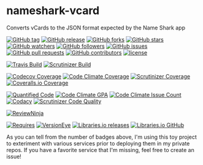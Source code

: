 # nameshark-vcard
Converts vCards to the JSON format expected by the Name Shark app

[![GitHub tag](https://img.shields.io/github/tag/proinsias/nameshark-vcard.svg)]()
[![GitHub release](https://img.shields.io/github/release/proinsias/nameshark-vcard.svg)]()
[![GitHub forks](https://img.shields.io/github/forks/proinsias/nameshark-vcard.svg?style=social&label=Fork)]()
[![GitHub stars](https://img.shields.io/github/stars/proinsias/nameshark-vcard.svg?style=social&label=Star)]()
[![GitHub watchers](https://img.shields.io/github/watchers/proinsias/nameshark-vcard.svg?style=social&label=Watch)]()
[![GitHub followers](https://img.shields.io/github/followers/prionsias.svg?style=social&label=Follow)]()
[![GitHub issues](https://img.shields.io/github/issues/proinsias/nameshark-vcard.svg)]()
[![GitHub pull requests](https://img.shields.io/github/issues-pr/proinsias/nameshark-vcard.svg)]()
[![GitHub contributors](https://img.shields.io/github/contributors/proinsias/nameshark-vcard.svg)]()
[![license](https://img.shields.io/github/license/proinsias/nameshark-vcard.svg)]()

[![Travis Build](https://travis-ci.org/proinsias/nameshark-vcard.svg?branch=master)](https://travis-ci.org/proinsias/nameshark-vcard)
[![Scrutinizer Build](https://scrutinizer-ci.com/g/proinsias/nameshark-vcard/badges/build.png?b=master)](https://scrutinizer-ci.com/g/proinsias/nameshark-vcard/build-status/master)

[![Codecov Coverage](https://codecov.io/gh/proinsias/nameshark-vcard/branch/master/graph/badge.svg)](https://codecov.io/gh/proinsias/nameshark-vcard)
[![Code Climate Coverage](https://codeclimate.com/github/proinsias/nameshark-vcard/badges/coverage.svg)](https://codeclimate.com/github/proinsias/nameshark-vcard/coverage)
[![Scrutinizer Coverage](https://scrutinizer-ci.com/g/proinsias/nameshark-vcard/badges/coverage.png?b=master)](https://scrutinizer-ci.com/g/proinsias/nameshark-vcard/?branch=master)
[![Coveralls.io Coverage](https://coveralls.io/repos/github/proinsias/nameshark-vcard/badge.svg?branch=master)](https://coveralls.io/github/proinsias/nameshark-vcard?branch=master)

[![Quantified Code](https://www.quantifiedcode.com/api/v1/project/3553d32e83a8475ea60237d6a02d7107/badge.svg)](https://www.quantifiedcode.com/app/project/3553d32e83a8475ea60237d6a02d7107)
[![Code Climate GPA](https://codeclimate.com/github/proinsias/nameshark-vcard/badges/gpa.svg)](https://codeclimate.com/github/proinsias/nameshark-vcard)
[![Code Climate Issue Count](https://codeclimate.com/github/proinsias/nameshark-vcard/badges/issue_count.svg)](https://codeclimate.com/github/proinsias/nameshark-vcard)
[![Codacy](https://api.codacy.com/project/badge/Grade/3d8c09af6ee6433eac751444665ce1e0)](https://www.codacy.com/app/francis-odonovan/nameshark-vcard?utm_source=github.com&amp;utm_medium=referral&amp;utm_content=proinsias/nameshark-vcard&amp;utm_campaign=Badge_Grade)
[![Scrutinizer Code Quality](https://scrutinizer-ci.com/g/proinsias/nameshark-vcard/badges/quality-score.png?b=master)](https://scrutinizer-ci.com/g/proinsias/nameshark-vcard/?branch=master)

[![ReviewNinja](https://app.review.ninja/57427690/badge)](https://app.review.ninja/proinsias/nameshark-vcard)

[![Requires](https://requires.io/github/proinsias/nameshark-vcard/requirements.svg?branch=master)](https://requires.io/github/proinsias/nameshark-vcard/requirements/?branch=master)
[![VersionEye](https://www.versioneye.com/user/projects/57244381ba37ce00350af8c3/badge.svg?style=flat)](https://www.versioneye.com/user/projects/57244381ba37ce00350af8c3)
[![Libraries.io releases](https://img.shields.io/librariesio/release/proinsias/nameshark-vcard/1.0.3.svg)]()
[![Libraries.io GitHub](https://img.shields.io/librariesio/github/proinsias/nameshark-vcard.svg)]()

As you can tell from the number of badges above, I'm using this toy
project to exteriment with various services prior to deploying them in
my private repos. If you have a favorite service that I'm missing,
feel free to create an issue!


